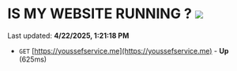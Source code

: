 # IS MY WEBSITE RUNNING ? [![](https://img.shields.io/static/v1?label=Sponsor&message=%E2%9D%A4&logo=GitHub&color=%23fe8e86)](https://github.com/sponsors/Youssef-Lehmam)

Last updated: **4/22/2025, 1:21:18 PM**

- `GET` [https://youssefservice.me](https://youssefservice.me) - **Up** (625ms)
